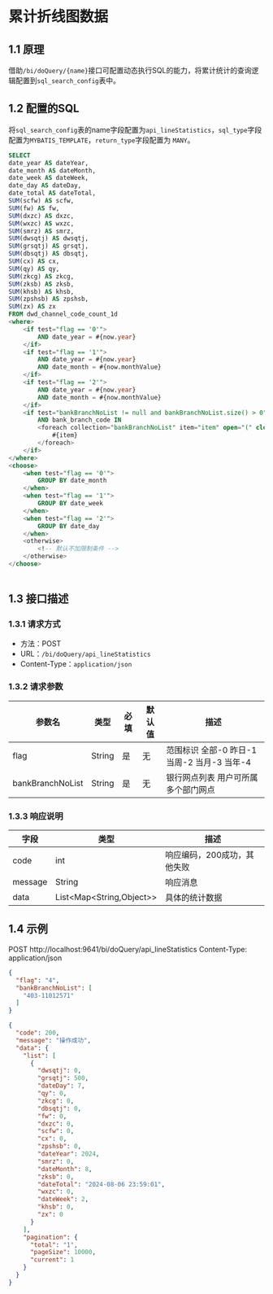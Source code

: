 # 累计折线图数据

## 1.1 原理

借助`/bi/doQuery/{name}`接口可配置动态执行SQL的能力，将累计统计的查询逻辑配置到`sql_search_config`表中。

## 1.2 配置的SQL

将`sql_search_config`表的name字段配置为`api_lineStatistics`，`sql_type`字段配置为`MYBATIS_TEMPLATE`，`return_type`字段配置为
`MANY`。

```SQL
SELECT       
date_year AS dateYear,       
date_month AS dateMonth,       
date_week AS dateWeek,       
date_day AS dateDay,       
date_total AS dateTotal,       
SUM(scfw) AS scfw,       
SUM(fw) AS fw,       
SUM(dxzc) AS dxzc,       
SUM(wxzc) AS wxzc,       
SUM(smrz) AS smrz,       
SUM(dwsqtj) AS dwsqtj,       
SUM(grsqtj) AS grsqtj,      
SUM(dbsqtj) AS dbsqtj,       
SUM(cx) AS cx,       
SUM(qy) AS qy,       
SUM(zkcg) AS zkcg,       
SUM(zksb) AS zksb,       
SUM(khsb) AS khsb,       
SUM(zpshsb) AS zpshsb,       
SUM(zx) AS zx     
FROM dwd_channel_code_count_1d     
<where>       
    <if test="flag == '0'">         
        AND date_year = #{now.year}       
    </if>       
    <if test="flag == '1'">         
        AND date_year = #{now.year}         
        AND date_month = #{now.monthValue}       
    </if>       
    <if test="flag == '2'">        
        AND date_year = #{now.year}         
        AND date_month = #{now.monthValue}       
    </if>       
    <if test="bankBranchNoList != null and bankBranchNoList.size() > 0">         
        AND bank_branch_code IN         
        <foreach collection="bankBranchNoList" item="item" open="(" close=")" separator=",">           
            #{item}         
        </foreach>       
    </if>     
</where>     
<choose>       
    <when test="flag == '0'">         
        GROUP BY date_month       
    </when>       
    <when test="flag == '1'">         
        GROUP BY date_week       
    </when>       
    <when test="flag == '2'">         
        GROUP BY date_day       
    </when>       
    <otherwise>         
        <!-- 默认不加限制条件 -->       
    </otherwise>     
</choose>
 
```

## 1.3 接口描述

### 1.3.1 请求方式

- 方法：POST
- URL：`/bi/doQuery/api_lineStatistics`
- Content-Type：`application/json`

### 1.3.2 请求参数

| 参数名              | 类型     | 必填 | 默认值 | 描述                            |
|------------------|--------|----|-----|-------------------------------|
| flag             | String | 是  | 无   | 范围标识 全部-0 昨日-1 当周-2 当月-3 当年-4 |
| bankBranchNoList | String | 是  | 无   | 银行网点列表 用户可所属多个部门网点            |

### 1.3.3 响应说明

| 字段      | 类型                       | 描述              |
|---------|--------------------------|-----------------|
| code    | int                      | 响应编码，200成功，其他失败 |
| message | String                   | 响应消息            |
| data    | List<Map<String,Object>> | 具体的统计数据         |

## 1.4 示例

POST http://localhost:9641/bi/doQuery/api_lineStatistics
Content-Type: application/json

```JSON
{
  "flag": "4",
  "bankBranchNoList": [
    "403-11012571"
  ]
}
```

```JSON
{
  "code": 200,
  "message": "操作成功",
  "data": {
    "list": [
      {
        "dwsqtj": 0,
        "grsqtj": 500,
        "dateDay": 7,
        "qy": 0,
        "zkcg": 0,
        "dbsqtj": 0,
        "fw": 0,
        "dxzc": 0,
        "scfw": 0,
        "cx": 0,
        "zpshsb": 0,
        "dateYear": 2024,
        "smrz": 0,
        "dateMonth": 8,
        "zksb": 0,
        "dateTotal": "2024-08-06 23:59:01",
        "wxzc": 0,
        "dateWeek": 2,
        "khsb": 0,
        "zx": 0
      }
    ],
    "pagination": {
      "total": "1",
      "pageSize": 10000,
      "current": 1
    }
  }
}
```
